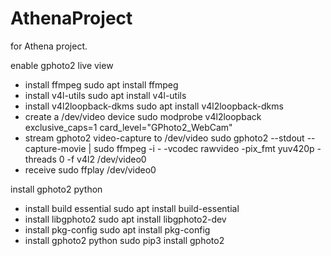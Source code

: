 # AthenaProject
for Athena project.

enable gphoto2 live view 
- install ffmpeg
sudo apt install ffmpeg
- install v4l-utils
sudo apt install v4l-utils
- install v4l2loopback-dkms
sudo apt install v4l2loopback-dkms
- create a /dev/video<n> device
sudo modprobe v4l2loopback exclusive_caps=1 card_level="GPhoto2_WebCam"
- stream gphoto2 video-capture to /dev/video<n>
sudo gphoto2 --stdout --capture-movie | sudo ffmpeg -i - -vcodec rawvideo -pix_fmt yuv420p -threads 0 -f v4l2 /dev/video0
- receive
sudo ffplay /dev/video0
  
install gphoto2 python
- install build essential
sudo apt install build-essential
- install libgphoto2
sudo apt install libgphoto2-dev
- install pkg-config
sudo apt install pkg-config
- install gphoto2 python
sudo pip3 install gphoto2